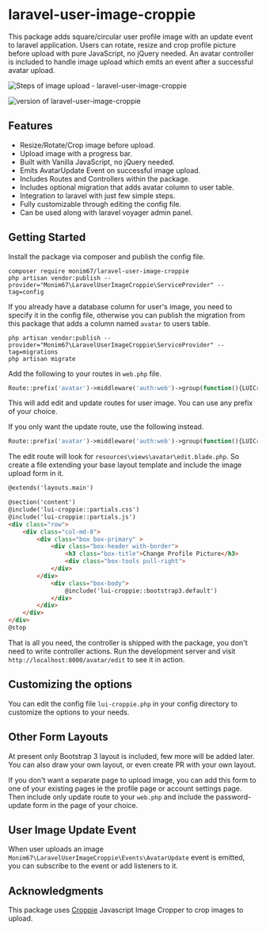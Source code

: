 # laravel-user-image-croppie

This package adds square/circular user profile image with an update event to laravel application.
Users can rotate, resize and crop profile picture before upload with pure JavaScript, no jQuery needed.
An avatar controller is included to handle image upload which emits an event after a successful avatar upload.

![Steps of image upload - laravel-user-image-croppie][cover-image]

![version of laravel-user-image-croppie][packagist-version-badge]

## Features

- Resize/Rotate/Crop image before upload.
- Upload image with a progress bar.
- Built with Vanilla JavaScript, no jQuery needed.
- Emits AvatarUpdate Event on successful image upload.
- Includes Routes and Controllers within the package.
- Includes optional migration that adds avatar column to user table.
- Integration to laravel with just few simple steps.
- Fully customizable through editing the config file.
- Can be used along with laravel voyager admin panel.

## Getting Started

Install the package via composer and publish the config file.

    composer require monim67/laravel-user-image-croppie
    php artisan vendor:publish --provider="Monim67\LaravelUserImageCroppie\ServiceProvider" --tag=config

If you already have a database column for user's image, you need to specify it in the config file, otherwise
you can publish the migration from this package that adds a column named `avatar` to users table.

    php artisan vendor:publish --provider="Monim67\LaravelUserImageCroppie\ServiceProvider" --tag=migrations
    php artisan migrate

Add the following to your routes in `web.php` file.

```php
Route::prefix('avatar')->middleware('auth:web')->group(function(){LUICroppie::routes();});
```

This will add edit and update routes for user image. You can use any prefix of your choice.

If you only want the update route, use the following instead.

```php
Route::prefix('avatar')->middleware('auth:web')->group(function(){LUICroppie::update_routes_only();});
```

The edit route will look for `resources\views\avatar\edit.blade.php`.
So create a file extending your base layout template and include the image upload form in it.

```html
@extends('layouts.main')

@section('content')
@include('lui-croppie::partials.css')
@include('lui-croppie::partials.js')
<div class="row">
    <div class="col-md-8">
        <div class="box box-primary" >
            <div class="box-header with-border">
                <h3 class="box-title">Change Profile Picture</h3>
                <div class="box-tools pull-right">
            </div>
        </div>
            <div class="box-body">
                @include('lui-croppie::bootstrap3.default')
            </div>
        </div>
    </div>
</div>
@stop
```

That is all you need, the controller is shipped with the package, you don't need to
write controller actions. Run the development server and visit
`http://localhost:8000/avatar/edit` to see it in action.


## Customizing the options

You can edit the config file `lui-croppie.php` in your config directory to customize the options
to your needs.


## Other Form Layouts 

At present only Bootstrap 3 layout is included, few more will be added later. You can also draw
your own layout, or even create PR with your own layout.

If you don't want a separate page to upload image, you can add this form to one of
your existing pages ie the profile page or account settings page. Then include only update
route to your `web.php` and include the password-update form in the page of your choice.


## User Image Update Event

When user uploads an image `Monim67\LaravelUserImageCroppie\Events\AvatarUpdate` event
is emitted, you can subscribe to the event or add listeners to it.

## Acknowledgments

This package uses [Croppie](https://foliotek.github.io/Croppie/) Javascript Image Cropper to crop
images to upload.


[cover-image]: https://raw.githubusercontent.com/monim67/laravel-user-image-croppie/39c06c651176b9cddf93fdb4ff650e528bb83520/.github/images/lui-croppie-cover.png

[packagist-version-badge]: https://img.shields.io/packagist/v/monim67/laravel-user-image-croppie.svg?style=flat-square

